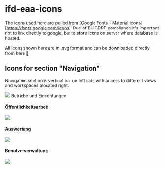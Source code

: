 # ifd-eaa-icons

The icons used here are pulled from [Google Fonts - Material icons][https://fonts.google.com/icons].
Due of EU GDRP compliance it's important not to link directly to google, but to store icons on server where database is hosted.

All icons shown here are in .svg format and can be downloaded directly from here 🙂

## Icons for section "Navigation"
Navigation section is vertical bar on left side with access to different views and workspaces alocated right.

  
<img src="https://fonts.gstatic.com/s/i/materialiconsoutlined/business/v12/24px.svg"> Betriebe und Einrichtungen

#### Öffentlichkeitsarbeit
<img src="https://fonts.gstatic.com/s/i/materialiconsoutlined/business/v12/24px.svg">

#### Auswertung
<img src="https://fonts.gstatic.com/s/i/materialiconsoutlined/business/v12/24px.svg">

#### Benutzerverwaltung
<img src="https://fonts.gstatic.com/s/i/materialiconsoutlined/business/v12/24px.svg">
